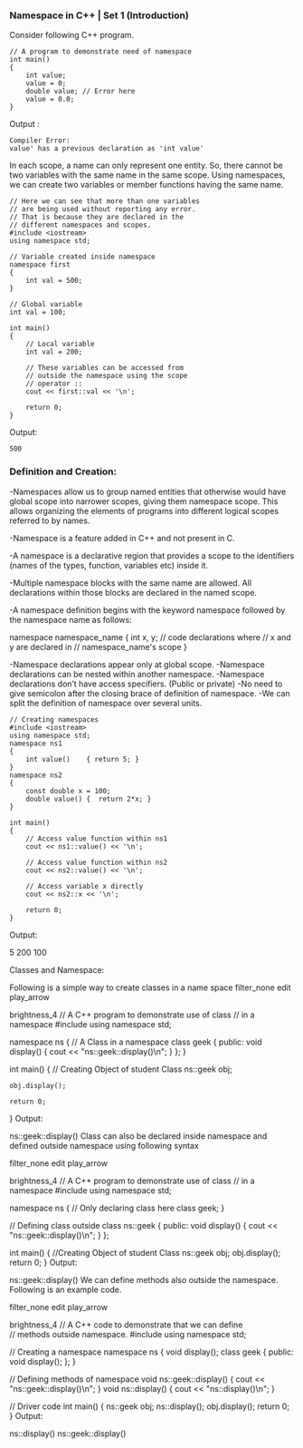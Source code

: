 ### Namespace in C++ | Set 1 (Introduction)

Consider following C++ program.

    // A program to demonstrate need of namespace 
    int main() 
    { 
        int value; 
        value = 0; 
        double value; // Error here 
        value = 0.0; 
    } 
    
Output :
```
Compiler Error:
value' has a previous declaration as 'int value'
```

In each scope, a name can only represent one entity. So, there cannot be two variables with the same name in the same scope. Using namespaces, we can create two variables or member functions having the same name.

    // Here we can see that more than one variables  
    // are being used without reporting any error. 
    // That is because they are declared in the  
    // different namespaces and scopes. 
    #include <iostream> 
    using namespace std; 

    // Variable created inside namespace 
    namespace first 
    { 
        int val = 500; 
    } 

    // Global variable 
    int val = 100; 

    int main() 
    { 
        // Local variable 
        int val = 200; 

        // These variables can be accessed from 
        // outside the namespace using the scope 
        // operator :: 
        cout << first::val << '\n';  

        return 0; 
    } 
Output:
```
500
```
 

### Definition and Creation:

-Namespaces allow us to group named entities that otherwise would have global scope into narrower scopes, giving them namespace scope. This allows organizing the elements of programs into different logical scopes referred to by names.

-Namespace is a feature added in C++ and not present in C.

-A namespace is a declarative region that provides a scope to the identifiers (names of the types, function, variables etc) inside it.

-Multiple namespace blocks with the same name are allowed. All declarations within those blocks are declared in the named scope.

-A namespace definition begins with the keyword namespace followed by the namespace name as follows:

namespace namespace_name 
{
   int x, y; // code declarations where 
             // x and y are declared in 
             // namespace_name's scope
}

-Namespace declarations appear only at global scope.
-Namespace declarations can be nested within another namespace.
-Namespace declarations don’t have access specifiers. (Public or private)
-No need to give semicolon after the closing brace of definition of namespace.
-We can split the definition of namespace over several units.

    // Creating namespaces 
    #include <iostream> 
    using namespace std; 
    namespace ns1 
    { 
        int value()    { return 5; } 
    } 
    namespace ns2  
    { 
        const double x = 100; 
        double value() {  return 2*x; } 
    } 

    int main() 
    { 
        // Access value function within ns1 
        cout << ns1::value() << '\n';  

        // Access value function within ns2 
        cout << ns2::value() << '\n';  

        // Access variable x directly 
        cout << ns2::x << '\n';        

        return 0; 
    } 
Output:

5
200
100
 

Classes and Namespace:

Following is a simple way to create classes in a name space
filter_none
edit
play_arrow

brightness_4
// A C++ program to demonstrate use of class 
// in a namespace 
#include <iostream> 
using namespace std; 
  
namespace ns 
{ 
    // A Class in a namespace 
    class geek 
    { 
    public: 
        void display() 
        { 
            cout << "ns::geek::display()\n"; 
        } 
    }; 
} 
  
int main() 
{ 
    // Creating Object of student Class 
    ns::geek obj; 
  
    obj.display(); 
  
    return 0; 
} 
Output:

ns::geek::display()
Class can also be declared inside namespace and defined outside namespace using following syntax

filter_none
edit
play_arrow

brightness_4
// A C++ program to demonstrate use of class 
// in a namespace 
#include <iostream> 
using namespace std; 
  
namespace ns 
{ 
    // Only declaring class here 
    class geek; 
} 
  
// Defining class outside 
class ns::geek 
{ 
public: 
    void display() 
    { 
        cout << "ns::geek::display()\n"; 
    } 
}; 
  
int main() 
{ 
    //Creating Object of student Class 
    ns::geek obj; 
    obj.display(); 
    return 0; 
} 
Output:

ns::geek::display()
We can define methods also outside the namespace. Following is an example code.

filter_none
edit
play_arrow

brightness_4
// A C++ code to demonstrate that we can define  
// methods outside namespace. 
#include <iostream> 
using namespace std; 
  
// Creating a namespace 
namespace ns 
{ 
    void display(); 
    class geek 
    { 
    public: 
       void display(); 
    }; 
} 
  
// Defining methods of namespace 
void ns::geek::display() 
{ 
    cout << "ns::geek::display()\n"; 
} 
void ns::display() 
{ 
    cout << "ns::display()\n"; 
} 
  
// Driver code 
int main() 
{ 
    ns::geek obj; 
    ns::display(); 
    obj.display(); 
    return 0; 
} 
Output:

ns::display()
ns::geek::display()
